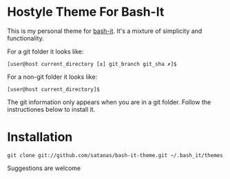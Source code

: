 Hostyle Theme For Bash-It
=========================

This is my personal theme for [bash-it](https://github.com/revans/bash-it). It's a mixture of simplicity and functionality.

For a git folder it looks like:
```
[user@host current_directory [±] git_branch git_sha ✗]$
```

For a non-git folder it looks like:
```
[user@host current_directory]$
```

The git information only appears when you are in a git folder. Follow the instructiones below to install it.

Installation
============

```
git clone git://github.com/satanas/bash-it-theme.git ~/.bash_it/themes
```

Suggestions are welcome
